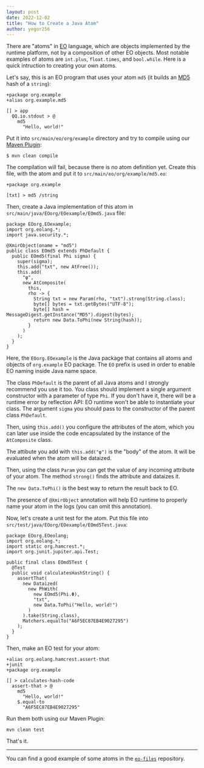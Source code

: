 ```yaml
---
layout: post
date: 2022-12-02
title: "How to Create a Java Atom"
author: yegor256
---
```


There are "atoms" in [EO](https://www.eolang.org) language, which are objects implemented by
the runtime platform, not by a composition of other EO objects. Most
notable examples of atoms are `int.plus`, `float.times`, and
`bool.while`. Here is a quick intruction to creating your own
atoms.

<!--more-->

Let's say, this is an EO program that uses your atom `md5` (it
builds an [MD5](https://en.wikipedia.org/wiki/MD5) hash of a `string`):

```
+package org.example
+alias org.example.md5

[] > app
  QQ.io.stdout > @
    md5
      "Hello, world!"
```

Put it into `src/main/eo/org/example` directory and try to compile
using our [Maven Plugin](https://github.com/objectionary/eo/tree/master/eo-maven-plugin):

```
$ mvn clean compile
```

The compilation will fail, because there is no atom definition yet.
Create this file, with the atom and put it to `src/main/eo/org/example/md5.eo`:

```
+package org.example

[txt] > md5 /string
```

Then, create a Java implementation of this atom in
`src/main/java/EOorg/EOexample/EOmd5.java` file:

```
package EOorg.EOexample;
import org.eolang.*;
import java.security.*;

@XmirObject(oname = "md5")
public class EOmd5 extends PhDefault {
  public EOmd5(final Phi sigma) {
    super(sigma);
    this.add("txt", new AtFree());
    this.add(
      "φ",
      new AtComposite(
        this,
        rho -> {
          String txt = new Param(rho, "txt").strong(String.class);
          byte[] bytes = txt.getBytes("UTF-8");
          byte[] hash = MessageDigest.getInstance("MD5").digest(bytes);
          return new Data.ToPhi(new String(hash));
        }
      )
    );
  }
}
```

Here, the `EOorg.EOexample` is the Java package that contains
all atoms and objects of `org.example` EO package. The `EO` prefix
is used in order to enable EO naming inside Java name space.

The class `PhDefault` is the parent of all Java atoms and I strongly
recommend you use it too. You class should implement a single argument
constructor with a parameter of type `Phi`. If you don't have it,
there will be a runtime error by reflection API: EO runtime won't
be able to instantiate your class. The argument `sigma` you should pass
to the constructor of the parent class `PhDefault`.

Then, using `this.add()` you configure the attributes of the atom,
which you can later use inside the code encapsulated by the instance of the `AtComposite`
class.

The attibute you add with `this.add("φ")` is the "body" of the atom.
It will be evaluated when the atom will be dataized.

Then, using the class `Param` you can get the value of any incoming attribute
of your atom. The method `strong()` finds the attribute and dataizes it.

The `new Data.ToPhi()` is the best way to return the result back to EO.

The presence of `@XmirObject` annotation will help EO runtime to properly
name your atom in the logs (you can omit this annotation).

Now, let's create a unit test for the atom. Put this file
into `src/test/java/EOorg/EOexample/EOmd5Test.java`:

```
package EOorg.EOeolang;
import org.eolang.*;
import static org.hamcrest.*;
import org.junit.jupiter.api.Test;

public final class EOmd5Test {
  @Test
  public void calculatesHashString() {
    assertThat(
      new Dataized(
        new PhWith(
          new EOmd5(Phi.Φ),
          "txt",
          new Data.ToPhi("Hello, world!")
        )
      ).take(String.class),
      Matchers.equalTo("A6F5EC87EB4E9027295")
    );
  }
}
```

Then, make an EO test for your atom:

```
+alias org.eolang.hamcrest.assert-that
+junit
+package org.example

[] > calculates-hash-code
  assert-that > @
    md5
      "Hello, world!"
    $.equal-to
      "A6F5EC87EB4E9027295"
```

Run them both using our Maven Plugin:

```
mvn clean test
```

That's it.

<hr/>

You can find a good example of some atoms in the
[`eo-files`](https://github.com/objectionary/eo-files) repository.
